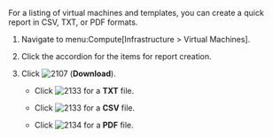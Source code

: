 For a listing of virtual machines and templates, you can create a quick
report in CSV, TXT, or PDF formats.

1.  Navigate to menu:Compute\[Infrastructure \> Virtual Machines\].

2.  Click the accordion for the items for report creation.

3.  Click ![2107](2107.png) (**Download**).
    
      - Click ![2133](2133.png) for a **TXT** file.
    
      - Click ![2133](2133.png) for a **CSV** file.
    
      - Click ![2134](2134.png) for a **PDF** file.
